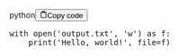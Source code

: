 <div class="code-element"><div class="lang-line"><text>python</text><button class="copy-button" id="code205b" onclick="copyCode(code205, code205b)"><svg stroke="currentColor" fill="none" stroke-width="2" viewBox="0 0 24 24" stroke-linecap="round" stroke-linejoin="round" class="h-4 w-4" height="1em" width="1em" xmlns="http://www.w3.org/2000/svg"><path d="M16 4h2a2 2 0 0 1 2 2v14a2 2 0 0 1-2 2H6a2 2 0 0 1-2-2V6a2 2 0 0 1 2-2h2"></path><rect x="8" y="2" width="8" height="4" rx="1" ry="1"></rect></svg><text>Copy code</text></button></div><div class="code" id="code205"><div class="highlight"><pre><span></span><span class="k">with</span> <span class="nb">open</span><span class="p">(</span><span class="s1">&#39;output.txt&#39;</span><span class="p">,</span> <span class="s1">&#39;w&#39;</span><span class="p">)</span> <span class="k">as</span> <span class="n">f</span><span class="p">:</span>
    <span class="nb">print</span><span class="p">(</span><span class="s1">&#39;Hello, world!&#39;</span><span class="p">,</span> <span class="n">file</span><span class="o">=</span><span class="n">f</span><span class="p">)</span>
</pre></div></div></div>